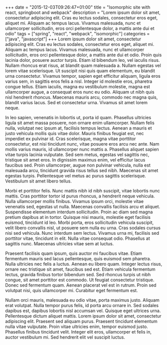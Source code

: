 +++
date = "2015-12-03T09:26:47+01:00"
title = "Isomorphic site with react, springboot and webpack"
description = "Lorem ipsum dolor sit amet, consectetur adipiscing elit. Cras eu lectus sodales, consectetur eros eget, aliquet mi. Aliquam ac tempus lacus. Vivamus malesuada, nunc et ullamcorper sollicitudin, eros orci pellentesque dolor, a mattis ante dui et odio"
tags = ["spring", "react", "webpack", "isomorphic"]
categories = ["java", "javascript"]
+++
Lorem ipsum dolor sit amet, consectetur adipiscing elit. Cras eu lectus sodales, consectetur eros eget, aliquet mi. Aliquam ac tempus lacus. Vivamus malesuada, nunc et ullamcorper sollicitudin, eros orci pellentesque dolor, a mattis ante dui et odio. Proin quis lacinia dolor, posuere auctor turpis. Etiam id bibendum leo, vel iaculis risus. Nullam rhoncus erat risus, at blandit quam malesuada a. Nullam egestas vel lorem vitae scelerisque. Ut suscipit nisi quis quam elementum, eu blandit urna consectetur. Vivamus tempor, sapien eget efficitur aliquam, ligula eros varius sem, in sagittis eros felis a nisl. Integer id molestie eros, pharetra congue tellus. Etiam iaculis, magna eu vestibulum molestie, magna est ullamcorper augue, a consequat eros nunc eu odio. Aliquam ut nibh quis nisl hendrerit rhoncus. Maecenas mauris arcu, commodo nec magna quis, blandit varius lacus. Sed et consectetur urna. Vivamus sit amet lorem neque.

In leo sapien, venenatis in lobortis ut, porta id quam. Phasellus ultricies ligula sit amet massa posuere, non ornare enim ullamcorper. Nullam felis nulla, volutpat nec ipsum at, facilisis tempus lectus. Aenean a mauris et justo vehicula mollis quis vitae dolor. Mauris finibus feugiat est, nec imperdiet ex pulvinar id. Cras scelerisque, magna vitae porttitor consectetur, est nisi tincidunt nunc, vitae posuere eros arcu nec ante. Nam mollis varius mauris, id ullamcorper nunc mattis a. Phasellus aliquet sapien vitae turpis lacinia vulputate. Sed sem metus, egestas vel sagittis nec, tristique sit amet eros. In dignissim maximus enim, vel efficitur lacus faucibus sed. Proin ullamcorper, augue non pulvinar vehicula, nulla est malesuada arcu, tincidunt gravida risus tellus sed nibh. Maecenas sit amet egestas turpis. Pellentesque vel metus ac purus sagittis scelerisque. Vestibulum sit amet libero tellus.

Morbi et porttitor felis. Nunc mattis nibh id nibh suscipit, vitae lobortis nunc mattis. Cras porttitor tortor id purus rhoncus, a hendrerit neque vehicula. Nulla ullamcorper mollis finibus. Vivamus ipsum orci, molestie vitae venenatis sed, egestas ut nulla. Maecenas convallis facilisis arcu et aliquet. Suspendisse elementum interdum sollicitudin. Proin ac diam sed magna pretium dapibus at in tortor. Quisque nisi mauris, molestie eget facilisis euismod, tincidunt id leo. Morbi porta, eros sollicitudin vehicula suscipit, velit libero convallis nisl, ut posuere sem nulla eu urna. Cras sodales cursus nisi sed vehicula. Nunc interdum sem lectus. Vivamus urna mi, facilisis sed porttitor vitae, tincidunt in elit. Nulla vitae consequat odio. Phasellus at sagittis nunc. Maecenas ultricies vitae sem at luctus.

Praesent facilisis quam ipsum, quis auctor mi faucibus vitae. Etiam fermentum mauris sed lacus pellentesque, quis euismod sem pharetra. Nulla ultricies nec felis a luctus. Aenean eu libero quam. Integer lectus risus, ornare nec tristique sit amet, faucibus sed est. Etiam vehicula fermentum lectus, gravida finibus tortor bibendum sed. Sed rhoncus turpis ut nibh congue, sit amet porttitor est commodo. Ut feugiat consectetur tristique. Donec sed fermentum quam. Aenean placerat vel est in rutrum. Proin sed volutpat nisi, quis ullamcorper mi. Curabitur eget fermentum est.

Nullam orci mauris, malesuada eu odio vitae, porta maximus justo. Aliquam erat volutpat. Nulla tempor purus felis, id porta arcu ornare in. Sed sodales dapibus est, dapibus lobortis nisl accumsan vel. Quisque eget ultrices urna. Pellentesque dictum aliquet mattis. Lorem ipsum dolor sit amet, consectetur adipiscing elit. Praesent sed aliquam purus. Praesent tincidunt elementum nulla vitae vulputate. Proin vitae ultricies enim, tempor euismod justo. Phasellus finibus tincidunt velit. Integer elit eros, ullamcorper et felis in, auctor vestibulum mi. Sed hendrerit elit vel suscipit luctus.